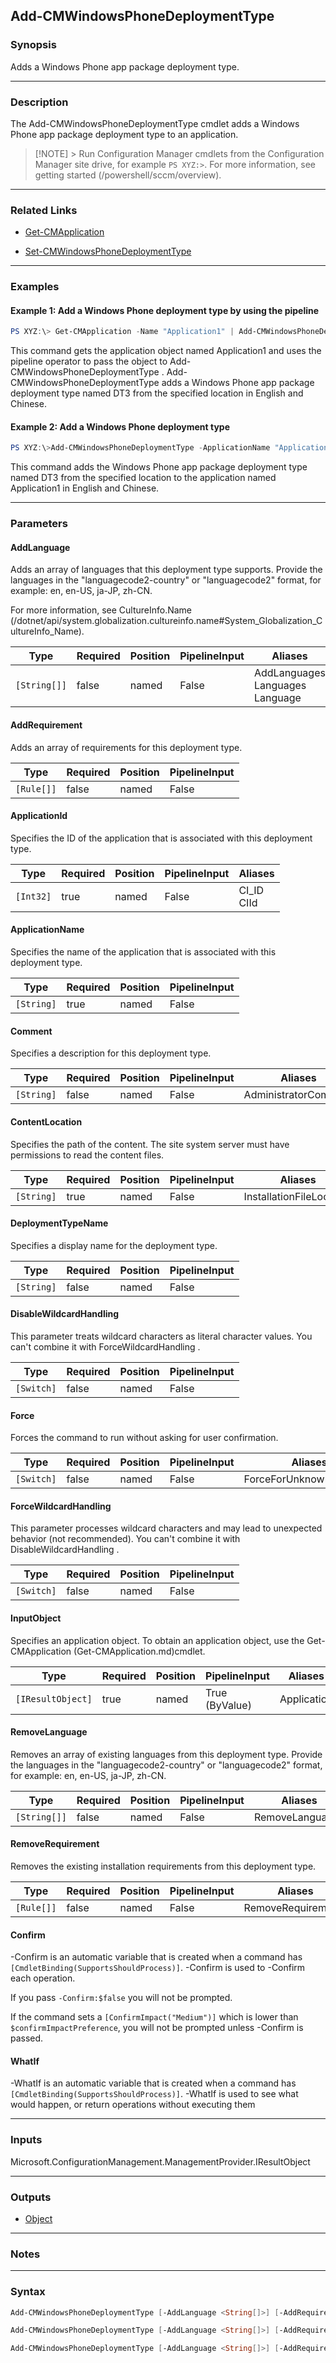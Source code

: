 Add-CMWindowsPhoneDeploymentType
--------------------------------




### Synopsis
Adds a Windows Phone app package deployment type.



---


### Description

The Add-CMWindowsPhoneDeploymentType cmdlet adds a Windows Phone app package deployment type to an application.



> [!NOTE] > Run Configuration Manager cmdlets from the Configuration Manager site drive, for example `PS XYZ:>`. For more information, see getting started (/powershell/sccm/overview).



---


### Related Links
* [Get-CMApplication](Get-CMApplication)



* [Set-CMWindowsPhoneDeploymentType](Set-CMWindowsPhoneDeploymentType)





---


### Examples
#### Example 1: Add a Windows Phone deployment type by using the pipeline
```PowerShell
PS XYZ:\> Get-CMApplication -Name "Application1" | Add-CMWindowsPhoneDeploymentType -DeploymentTypeName "DT3" -ContentLocation "\\Machine\Applications\Xap\Weather.xap" -AddLanguage "en-US","zh-CN" -Comment "New Deployment Type"
```
This command gets the application object named Application1 and uses the pipeline operator to pass the object to Add-CMWindowsPhoneDeploymentType . Add-CMWindowsPhoneDeploymentType adds a Windows Phone app package deployment type named DT3 from the specified location in English and Chinese.
#### Example 2: Add a Windows Phone deployment type
```PowerShell
PS XYZ:\>Add-CMWindowsPhoneDeploymentType -ApplicationName "Application1" -DeploymentTypeName "DT3" -ContentLocation "\\Machine\Applications\Xap\Weather.xap" -AddLanguage "en-US","zh-CN" -Comment "New Deployment Type"
```
This command adds the Windows Phone app package deployment type named DT3 from the specified location to the application named Application1 in English and Chinese.


---


### Parameters
#### **AddLanguage**

Adds an array of languages that this deployment type supports. Provide the languages in the "languagecode2-country" or "languagecode2" format, for example: en, en-US, ja-JP, zh-CN.


For more information, see CultureInfo.Name (/dotnet/api/system.globalization.cultureinfo.name#System_Globalization_CultureInfo_Name).






|Type        |Required|Position|PipelineInput|Aliases                                |
|------------|--------|--------|-------------|---------------------------------------|
|`[String[]]`|false   |named   |False        |AddLanguages<br/>Languages<br/>Language|



#### **AddRequirement**

Adds an array of requirements for this deployment type.






|Type      |Required|Position|PipelineInput|
|----------|--------|--------|-------------|
|`[Rule[]]`|false   |named   |False        |



#### **ApplicationId**

Specifies the ID of the application that is associated with this deployment type.






|Type     |Required|Position|PipelineInput|Aliases       |
|---------|--------|--------|-------------|--------------|
|`[Int32]`|true    |named   |False        |CI_ID<br/>CIId|



#### **ApplicationName**

Specifies the name of the application that is associated with this deployment type.






|Type      |Required|Position|PipelineInput|
|----------|--------|--------|-------------|
|`[String]`|true    |named   |False        |



#### **Comment**

Specifies a description for this deployment type.






|Type      |Required|Position|PipelineInput|Aliases             |
|----------|--------|--------|-------------|--------------------|
|`[String]`|false   |named   |False        |AdministratorComment|



#### **ContentLocation**

Specifies the path of the content. The site system server must have permissions to read the content files.






|Type      |Required|Position|PipelineInput|Aliases                 |
|----------|--------|--------|-------------|------------------------|
|`[String]`|true    |named   |False        |InstallationFileLocation|



#### **DeploymentTypeName**

Specifies a display name for the deployment type.






|Type      |Required|Position|PipelineInput|
|----------|--------|--------|-------------|
|`[String]`|false   |named   |False        |



#### **DisableWildcardHandling**

This parameter treats wildcard characters as literal character values. You can't combine it with ForceWildcardHandling .






|Type      |Required|Position|PipelineInput|
|----------|--------|--------|-------------|
|`[Switch]`|false   |named   |False        |



#### **Force**

Forces the command to run without asking for user confirmation.






|Type      |Required|Position|PipelineInput|Aliases                 |
|----------|--------|--------|-------------|------------------------|
|`[Switch]`|false   |named   |False        |ForceForUnknownPublisher|



#### **ForceWildcardHandling**

This parameter processes wildcard characters and may lead to unexpected behavior (not recommended). You can't combine it with DisableWildcardHandling .






|Type      |Required|Position|PipelineInput|
|----------|--------|--------|-------------|
|`[Switch]`|false   |named   |False        |



#### **InputObject**

Specifies an application object. To obtain an application object, use the Get-CMApplication (Get-CMApplication.md)cmdlet.






|Type             |Required|Position|PipelineInput |Aliases    |
|-----------------|--------|--------|--------------|-----------|
|`[IResultObject]`|true    |named   |True (ByValue)|Application|



#### **RemoveLanguage**

Removes an array of existing languages from this deployment type. Provide the languages in the "languagecode2-country" or "languagecode2" format, for example: en, en-US, ja-JP, zh-CN.






|Type        |Required|Position|PipelineInput|Aliases        |
|------------|--------|--------|-------------|---------------|
|`[String[]]`|false   |named   |False        |RemoveLanguages|



#### **RemoveRequirement**

Removes the existing installation requirements from this deployment type.






|Type      |Required|Position|PipelineInput|Aliases           |
|----------|--------|--------|-------------|------------------|
|`[Rule[]]`|false   |named   |False        |RemoveRequirements|



#### **Confirm**
-Confirm is an automatic variable that is created when a command has ```[CmdletBinding(SupportsShouldProcess)]```.
-Confirm is used to -Confirm each operation.

If you pass ```-Confirm:$false``` you will not be prompted.


If the command sets a ```[ConfirmImpact("Medium")]``` which is lower than ```$confirmImpactPreference```, you will not be prompted unless -Confirm is passed.

#### **WhatIf**
-WhatIf is an automatic variable that is created when a command has ```[CmdletBinding(SupportsShouldProcess)]```.
-WhatIf is used to see what would happen, or return operations without executing them


---


### Inputs
Microsoft.ConfigurationManagement.ManagementProvider.IResultObject





---


### Outputs
* [Object](https://learn.microsoft.com/en-us/dotnet/api/System.Object)






---


### Notes




---


### Syntax
```PowerShell
Add-CMWindowsPhoneDeploymentType [-AddLanguage <String[]>] [-AddRequirement <Rule[]>] -ApplicationId <Int32> [-Comment <String>] -ContentLocation <String> [-DeploymentTypeName <String>] [-DisableWildcardHandling] [-Force] [-ForceWildcardHandling] [-RemoveLanguage <String[]>] [-RemoveRequirement <Rule[]>] [-Confirm] [-WhatIf] [<CommonParameters>]
```
```PowerShell
Add-CMWindowsPhoneDeploymentType [-AddLanguage <String[]>] [-AddRequirement <Rule[]>] -ApplicationName <String> [-Comment <String>] -ContentLocation <String> [-DeploymentTypeName <String>] [-DisableWildcardHandling] [-Force] [-ForceWildcardHandling] [-RemoveLanguage <String[]>] [-RemoveRequirement <Rule[]>] [-Confirm] [-WhatIf] [<CommonParameters>]
```
```PowerShell
Add-CMWindowsPhoneDeploymentType [-AddLanguage <String[]>] [-AddRequirement <Rule[]>] [-Comment <String>] -ContentLocation <String> [-DeploymentTypeName <String>] [-DisableWildcardHandling] [-Force] [-ForceWildcardHandling] -InputObject <IResultObject> [-RemoveLanguage <String[]>] [-RemoveRequirement <Rule[]>] [-Confirm] [-WhatIf] [<CommonParameters>]
```
